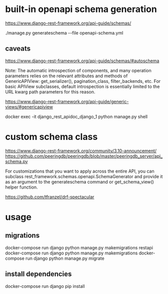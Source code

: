 # built-in openapi schema generation
https://www.django-rest-framework.org/api-guide/schemas/

./manage.py generateschema --file openapi-schema.yml

## caveats

https://www.django-rest-framework.org/api-guide/schemas/#autoschema

Note: The automatic introspection of components, and many operation parameters 
relies on the relevant attributes and methods of GenericAPIView: get_serializer(),
pagination_class, filter_backends, etc. For basic APIView subclasses, default 
introspection is essentially limited to the URL kwarg path parameters for this reason.

https://www.django-rest-framework.org/api-guide/generic-views/#genericapiview


 docker exec -it django_rest_apidoc_django_1 python manage.py shell


# custom schema class

https://www.django-rest-framework.org/community/3.10-announcement/
https://github.com/peeringdb/peeringdb/blob/master/peeringdb_server/api_schema.py

For customizations that you want to apply across the entire API, you can subclass rest_framework.schemas.openapi.SchemaGenerator and provide it as an argument to the generateschema command or get_schema_view() helper function.

https://github.com/tfranzel/drf-spectacular




# usage

## migrations

docker-compose run django python manage.py makemigrations restapi
docker-compose run django python manage.py makemigrations
docker-compose run django python manage.py migrate


## install dependencies

docker-compose run django pip install <depname>



